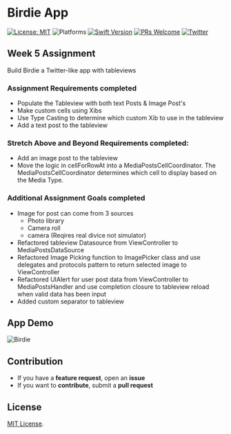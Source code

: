 # Birdie App


[![License: MIT](https://img.shields.io/badge/License-MIT-yellow.svg)](https://opensource.org/licenses/MIT)
![Platforms](https://img.shields.io/badge/platform-iOS-lightgrey.svg)
[![Swift Version](https://img.shields.io/badge/Swift-5.2-F16D39.svg?style=flat)](https://developer.apple.com/swift)
[![PRs Welcome](https://img.shields.io/badge/PRs-welcome-brightgreen.svg?style=flat-square)](http://makeapullrequest.com)
[![Twitter](https://img.shields.io/badge/twitter-@byaruhaf-blue.svg)](http://twitter.com/byaruhaf)


## Week 5 Assignment

Build Birdie​ a Twitter-like app with tableviews

### Assignment Requirements completed
* Populate the Tableview with both text Posts & Image Post's
* Make custom cells using Xibs
* Use Type Casting to determine which custom Xib to use in the tableview
* Add a text post to the tableview

### Stretch Above and Beyond Requirements completed:
* Add an image post to the tableview
* Move the logic in cellForRowAt into a MediaPostsCellCoordinator. The MediaPostsCellCoordinator determines which cell to display based on the Media Type.

### Additional Assignment Goals completed
* Image for post can come from 3 sources
	* Photo library
	* Camera roll
	* camera (Reqires real divice not simulator)
* Refactored tableview Datasource from ViewController to MediaPostsDataSource
* Refactored Image Picking function to ImagePicker class and use delegates and protocols pattern to return selected image to ViewController
* Refactored UIAlert for user post data from ViewController to MediaPostsHandler and use completion closure to tableview reload when valid data has been input
* Added custom separator to tableview


## App Demo

![Birdie](Demo/Birdie.gif)

## Contribution
- If you have a **feature request**, open an **issue**
- If you want to **contribute**, submit a **pull request**


## License
[MIT License](https://github.com/byaruhaf/RWiOSBootcamp/blob/master/LICENSE).